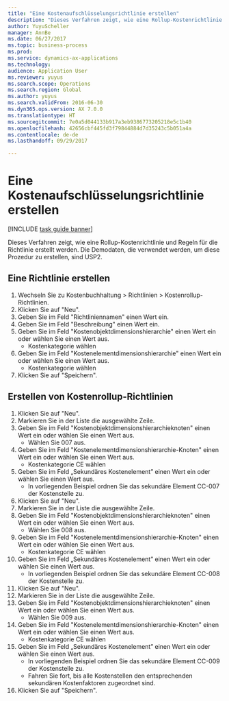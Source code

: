 ```yaml
--- 
title: "Eine Kostenaufschlüsselungsrichtlinie erstellen"
description: "Dieses Verfahren zeigt, wie eine Rollup-Kostenrichtlinie und Regeln für die Richtlinie erstellt werden."
author: YuyuScheller
manager: AnnBe
ms.date: 06/27/2017
ms.topic: business-process
ms.prod: 
ms.service: dynamics-ax-applications
ms.technology: 
audience: Application User
ms.reviewer: yuyus
ms.search.scope: Operations
ms.search.region: Global
ms.author: yuyus
ms.search.validFrom: 2016-06-30
ms.dyn365.ops.version: AX 7.0.0
ms.translationtype: HT
ms.sourcegitcommit: 7e0a5d044133b917a3eb9386773205218e5c1b40
ms.openlocfilehash: 42656cbf445fd3f79844884d7d35243c5b051a4a
ms.contentlocale: de-de
ms.lasthandoff: 09/29/2017

---
```

# <a name="create-a-cost-rollup-policy"></a>Eine Kostenaufschlüsselungsrichtlinie erstellen

[!INCLUDE [task guide banner](../../includes/task-guide-banner.md)]

Dieses Verfahren zeigt, wie eine Rollup-Kostenrichtlinie und Regeln für die Richtlinie erstellt werden. Die Demodaten, die verwendet werden, um diese Prozedur zu erstellen, sind USP2.


## <a name="create-a-policy"></a>Eine Richtlinie erstellen
1. Wechseln Sie zu Kostenbuchhaltung > Richtlinien > Kostenrollup-Richtlinien.
2. Klicken Sie auf "Neu".
3. Geben Sie im Feld "Richtliniennamen" einen Wert ein.
4. Geben Sie im Feld "Beschreibung" einen Wert ein.
5. Geben Sie im Feld "Kostenobjektdimensionshierarchie" einen Wert ein oder wählen Sie einen Wert aus.
    * Kostenkategorie wählen  
6. Geben Sie im Feld "Kostenelementdimensionshierarchie" einen Wert ein oder wählen Sie einen Wert aus.
    * Kostenkategorie wählen  
7. Klicken Sie auf "Speichern".

## <a name="create-rules-for-the-cost-rollup-policy"></a>Erstellen von Kostenrollup-Richtlinien
1. Klicken Sie auf "Neu".
2. Markieren Sie in der Liste die ausgewählte Zeile.
3. Geben Sie im Feld "Kostenobjektdimensionshierarchieknoten" einen Wert ein oder wählen Sie einen Wert aus.
    * Wählen Sie 007 aus.  
4. Geben Sie im Feld "Kostenelementdimensionshierarchie-Knoten" einen Wert ein oder wählen Sie einen Wert aus.
    * Kostenkategorie CE wählen  
5. Geben Sie im Feld „Sekundäres Kostenelement” einen Wert ein oder wählen Sie einen Wert aus.
    * In vorliegenden Beispiel ordnen Sie das sekundäre Element CC-007 der Kostenstelle zu.  
6. Klicken Sie auf "Neu".
7. Markieren Sie in der Liste die ausgewählte Zeile.
8. Geben Sie im Feld "Kostenobjektdimensionshierarchieknoten" einen Wert ein oder wählen Sie einen Wert aus.
    * Wählen Sie 008 aus.  
9. Geben Sie im Feld "Kostenelementdimensionshierarchie-Knoten" einen Wert ein oder wählen Sie einen Wert aus.
    * Kostenkategorie CE wählen  
10. Geben Sie im Feld „Sekundäres Kostenelement” einen Wert ein oder wählen Sie einen Wert aus.
    * In vorliegenden Beispiel ordnen Sie das sekundäre Element CC-008 der Kostenstelle zu.  
11. Klicken Sie auf "Neu".
12. Markieren Sie in der Liste die ausgewählte Zeile.
13. Geben Sie im Feld "Kostenobjektdimensionshierarchieknoten" einen Wert ein oder wählen Sie einen Wert aus.
    * Wählen Sie 009 aus.  
14. Geben Sie im Feld "Kostenelementdimensionshierarchie-Knoten" einen Wert ein oder wählen Sie einen Wert aus.
    * Kostenkategorie CE wählen  
15. Geben Sie im Feld „Sekundäres Kostenelement” einen Wert ein oder wählen Sie einen Wert aus.
    * In vorliegenden Beispiel ordnen Sie das sekundäre Element CC-009 der Kostenstelle zu.  
    * Fahren Sie fort, bis alle Kostenstellen den entsprechenden sekundären Kostenfaktoren zugeordnet sind.  
16. Klicken Sie auf "Speichern".



